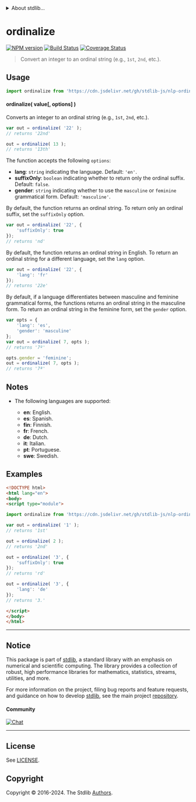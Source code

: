 <!--

@license Apache-2.0

Copyright (c) 2022 The Stdlib Authors.

Licensed under the Apache License, Version 2.0 (the "License");
you may not use this file except in compliance with the License.
You may obtain a copy of the License at

   http://www.apache.org/licenses/LICENSE-2.0

Unless required by applicable law or agreed to in writing, software
distributed under the License is distributed on an "AS IS" BASIS,
WITHOUT WARRANTIES OR CONDITIONS OF ANY KIND, either express or implied.
See the License for the specific language governing permissions and
limitations under the License.

-->


<details>
  <summary>
    About stdlib...
  </summary>
  <p>We believe in a future in which the web is a preferred environment for numerical computation. To help realize this future, we've built stdlib. stdlib is a standard library, with an emphasis on numerical and scientific computation, written in JavaScript (and C) for execution in browsers and in Node.js.</p>
  <p>The library is fully decomposable, being architected in such a way that you can swap out and mix and match APIs and functionality to cater to your exact preferences and use cases.</p>
  <p>When you use stdlib, you can be absolutely certain that you are using the most thorough, rigorous, well-written, studied, documented, tested, measured, and high-quality code out there.</p>
  <p>To join us in bringing numerical computing to the web, get started by checking us out on <a href="https://github.com/stdlib-js/stdlib">GitHub</a>, and please consider <a href="https://opencollective.com/stdlib">financially supporting stdlib</a>. We greatly appreciate your continued support!</p>
</details>

# ordinalize

[![NPM version][npm-image]][npm-url] [![Build Status][test-image]][test-url] [![Coverage Status][coverage-image]][coverage-url] <!-- [![dependencies][dependencies-image]][dependencies-url] -->

> Convert an integer to an ordinal string (e.g., `1st`, `2nd`, etc.).

<section class="intro">

</section>

<!-- /.intro -->



<section class="usage">

## Usage

```javascript
import ordinalize from 'https://cdn.jsdelivr.net/gh/stdlib-js/nlp-ordinalize@v0.2.0-esm/index.mjs';
```

#### ordinalize( value\[, options] )

Converts an integer to an ordinal string (e.g., `1st`, `2nd`, etc.).

```javascript
var out = ordinalize( '22' );
// returns '22nd'

out = ordinalize( 13 );
// returns '13th'
```

The function accepts the following `options`:

-   **lang**: `string` indicating the language. Default: `'en'`.
-   **suffixOnly**: `boolean` indicating whether to return only the ordinal suffix. Default: `false`.
-   **gender**: `string` indicating whether to use the `masculine` or `feminine` grammatical form. Default: `'masculine'`.

By default, the function returns an ordinal string. To return only an ordinal suffix, set the `suffixOnly` option.

```javascript
var out = ordinalize( '22', {
    'suffixOnly': true
});
// returns 'nd'
```

By default, the function returns an ordinal string in English. To return an ordinal string for a different language, set the `lang` option.

```javascript
var out = ordinalize( '22', {
    'lang': 'fr'
});
// returns '22e'
```

By default, if a language differentiates between masculine and feminine grammatical forms, the functions returns an ordinal string in the masculine form. To return an ordinal string in the feminine form, set the `gender` option.

```javascript
var opts = {
    'lang': 'es',
    'gender': 'masculine'
};
var out = ordinalize( 7, opts );
// returns '7º'

opts.gender = 'feminine';
out = ordinalize( 7, opts );
// returns '7ª'
```

</section>

<!-- /.usage -->

<!-- Package usage notes. Make sure to keep an empty line after the `section` element and another before the `/section` close. -->

<section class="notes">

## Notes

-   The following languages are supported:

    -   **en**: English.
    -   **es**: Spanish.
    -   **fin**: Finnish.
    -   **fr**: French.
    -   **de**: Dutch.
    -   **it**: Italian.
    -   **pt**: Portuguese.
    -   **swe**: Swedish.

</section>

<!-- /.notes -->

<section class="examples">

## Examples

<!-- eslint no-undef: "error" -->

```html
<!DOCTYPE html>
<html lang="en">
<body>
<script type="module">

import ordinalize from 'https://cdn.jsdelivr.net/gh/stdlib-js/nlp-ordinalize@v0.2.0-esm/index.mjs';

var out = ordinalize( '1' );
// returns '1st'

out = ordinalize( 2 );
// returns '2nd'

out = ordinalize( '3', {
    'suffixOnly': true
});
// returns 'rd'

out = ordinalize( '3', {
    'lang': 'de'
});
// returns '3.'

</script>
</body>
</html>
```

</section>

<!-- /.examples -->

<!-- Section to include cited references. If references are included, add a horizontal rule *before* the section. Make sure to keep an empty line after the `section` element and another before the `/section` close. -->

<section class="references">

</section>

<!-- /.references -->

<!-- Section for related `stdlib` packages. Do not manually edit this section, as it is automatically populated. -->

<section class="related">

</section>

<!-- /.related -->

<!-- Section for all links. Make sure to keep an empty line after the `section` element and another before the `/section` close. -->


<section class="main-repo" >

* * *

## Notice

This package is part of [stdlib][stdlib], a standard library with an emphasis on numerical and scientific computing. The library provides a collection of robust, high performance libraries for mathematics, statistics, streams, utilities, and more.

For more information on the project, filing bug reports and feature requests, and guidance on how to develop [stdlib][stdlib], see the main project [repository][stdlib].

#### Community

[![Chat][chat-image]][chat-url]

---

## License

See [LICENSE][stdlib-license].


## Copyright

Copyright &copy; 2016-2024. The Stdlib [Authors][stdlib-authors].

</section>

<!-- /.stdlib -->

<!-- Section for all links. Make sure to keep an empty line after the `section` element and another before the `/section` close. -->

<section class="links">

[npm-image]: http://img.shields.io/npm/v/@stdlib/nlp-ordinalize.svg
[npm-url]: https://npmjs.org/package/@stdlib/nlp-ordinalize

[test-image]: https://github.com/stdlib-js/nlp-ordinalize/actions/workflows/test.yml/badge.svg?branch=v0.2.0
[test-url]: https://github.com/stdlib-js/nlp-ordinalize/actions/workflows/test.yml?query=branch:v0.2.0

[coverage-image]: https://img.shields.io/codecov/c/github/stdlib-js/nlp-ordinalize/main.svg
[coverage-url]: https://codecov.io/github/stdlib-js/nlp-ordinalize?branch=main

<!--

[dependencies-image]: https://img.shields.io/david/stdlib-js/nlp-ordinalize.svg
[dependencies-url]: https://david-dm.org/stdlib-js/nlp-ordinalize/main

-->

[chat-image]: https://img.shields.io/gitter/room/stdlib-js/stdlib.svg
[chat-url]: https://app.gitter.im/#/room/#stdlib-js_stdlib:gitter.im

[stdlib]: https://github.com/stdlib-js/stdlib

[stdlib-authors]: https://github.com/stdlib-js/stdlib/graphs/contributors

[umd]: https://github.com/umdjs/umd
[es-module]: https://developer.mozilla.org/en-US/docs/Web/JavaScript/Guide/Modules

[deno-url]: https://github.com/stdlib-js/nlp-ordinalize/tree/deno
[deno-readme]: https://github.com/stdlib-js/nlp-ordinalize/blob/deno/README.md
[umd-url]: https://github.com/stdlib-js/nlp-ordinalize/tree/umd
[umd-readme]: https://github.com/stdlib-js/nlp-ordinalize/blob/umd/README.md
[esm-url]: https://github.com/stdlib-js/nlp-ordinalize/tree/esm
[esm-readme]: https://github.com/stdlib-js/nlp-ordinalize/blob/esm/README.md
[branches-url]: https://github.com/stdlib-js/nlp-ordinalize/blob/main/branches.md

[stdlib-license]: https://raw.githubusercontent.com/stdlib-js/nlp-ordinalize/main/LICENSE

</section>

<!-- /.links -->
